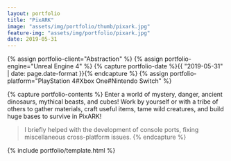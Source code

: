 ```yaml
---
layout: portfolio
title: "PixARK"
image: "assets/img/portfolio/thumb/pixark.jpg"
feature-img: "assets/img/portfolio/pixark.jpg"
date: 2019-05-31
---
```


{% assign portfolio-client="Abstraction" %}
{% assign portfolio-engine="Unreal Engine 4" %}
{% capture portfolio-date %}{{ "2019-05-31" | date: page.date-format }}{% endcapture %}
{% assign portfolio-platform="PlayStation 4#Xbox One#Nintendo Switch" %}

{% capture portfolio-contents %}
Enter a world of mystery, danger, ancient dinosaurs, mythical beasts, and cubes!
Work by yourself or with a tribe of others to gather materials, craft useful items, tame wild creatures, and build huge bases to survive in PixARK!

> I briefly helped with the development of console ports, fixing miscellaneous cross-platform issues.
{% endcapture %}

{% include portfolio/template.html %}
